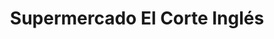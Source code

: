 ---
title: "Supermercado El Corte Inglés"
url: /oviedo/supermercado-el-corte-ingles/
shop: supermercado
---